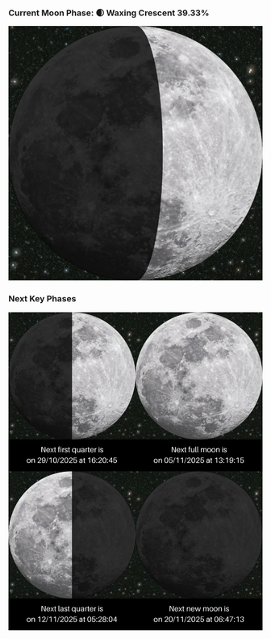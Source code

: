 ### Current Moon Phase: 🌒 Waxing Crescent 39.33%
![Moon Phase](moonphase.png)
### Next Key Phases
![Gallery](gallery.png)